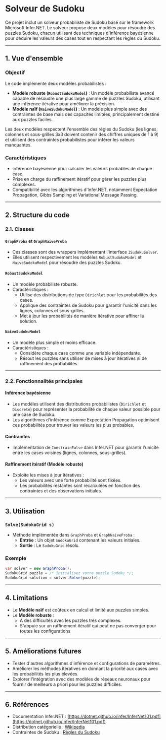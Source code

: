 # Solveur de Sudoku

Ce projet inclut un solveur probabiliste de Sudoku basé sur le framework Microsoft Infer.NET.
Le solveur propose deux modèles pour résoudre des puzzles Sudoku, chacun utilisant des techniques d'inférence bayésienne pour déduire les valeurs des cases tout en respectant les règles du Sudoku.

---

## **1. Vue d'ensemble**

### **Objectif**
Le code implémente deux modèles probabilistes :
- **Modèle robuste (`RobustSudokuModel`)** : Un modèle probabiliste avancé capable de résoudre une plus large gamme de puzzles Sudoku, utilisant une inférence itérative pour améliorer la précision.
- **Modèle naïf (`NaiveSudokuModel`)** : Un modèle plus simple avec des contraintes de base mais des capacités limitées, principalement destiné aux puzzles faciles.

Les deux modèles respectent l'ensemble des règles du Sudoku (les lignes, colonnes et sous-grilles 3x3 doivent contenir des chiffres uniques de 1 à 9) et utilisent des contraintes probabilistes pour inférer les valeurs manquantes.

### **Caractéristiques**
- Inférence bayésienne pour calculer les valeurs probables de chaque case.
- Prise en charge du raffinement itératif pour gérer les puzzles plus complexes.
- Compatibilité avec les algorithmes d'Infer.NET, notamment Expectation Propagation, Gibbs Sampling et Variational Message Passing.

---

## **2. Structure du code**

### **2.1. Classes**

#### **`GraphProba` et `GraphNaiveProba`**
- Ces classes sont des wrappers implémentant l'interface `ISudokuSolver`.
- Elles utilisent respectivement les modèles `RobustSudokuModel` et `NaiveSudokuModel` pour résoudre des puzzles Sudoku.

#### **`RobustSudokuModel`**
- Un modèle probabiliste robuste.
- Caractéristiques :
  - Utilise des distributions de type `Dirichlet` pour les probabilités des cases.
  - Applique des contraintes de Sudoku pour garantir l'unicité dans les lignes, colonnes et sous-grilles.
  - Met à jour les probabilités de manière itérative pour affiner la solution.

#### **`NaiveSudokuModel`**
- Un modèle plus simple et moins efficace.
- Caractéristiques :
  - Considère chaque case comme une variable indépendante.
  - Résout les puzzles sans utiliser de mises à jour itératives ni de raffinement des probabilités.

---

### **2.2. Fonctionnalités principales**

#### **Inférence bayésienne**
- Les modèles utilisent des distributions probabilistes (`Dirichlet` et `Discrete`) pour représenter la probabilité de chaque valeur possible pour une case de Sudoku.
- Les algorithmes d'inférence comme Expectation Propagation optimisent ces probabilités pour trouver les valeurs les plus probables.

#### **Contraintes**
- Implémentation de `ConstrainFalse` dans Infer.NET pour garantir l'unicité entre les cases voisines (lignes, colonnes, sous-grilles).

#### **Raffinement itératif (Modèle robuste)**
- Exploite les mises à jour itératives :
  - Les valeurs avec une forte probabilité sont fixées.
  - Les probabilités restantes sont recalculées en fonction des contraintes et des observations initiales.

---

## **3. Utilisation**

### **`Solve(SudokuGrid s)`**
- Méthode implémentée dans `GraphProba` et `GraphNaiveProba` :
  - **Entrée** : Un objet `SudokuGrid` contenant les valeurs initiales.
  - **Sortie** : Le `SudokuGrid` résolu.

### **Exemple**
```csharp
var solver = new GraphProba();
SudokuGrid puzzle = /* Initialisez votre puzzle Sudoku */;
SudokuGrid solution = solver.Solve(puzzle);
```

---

## **4. Limitations**
- Le **Modèle naïf** est coûteux en calcul et limité aux puzzles simples.
- Le **Modèle robuste** :
  - A des difficultés avec les puzzles très complexes.
  - S'appuie sur un raffinement itératif qui peut ne pas converger pour toutes les configurations.

---

## **5. Améliorations futures**
- Tester d'autres algorithmes d'inférence et configurations de paramètres.
- Améliorer les méthodes itératives en donnant la priorité aux cases avec les probabilités les plus élevées.
- Explorer l'intégration avec des modèles de réseaux neuronaux pour fournir de meilleurs a priori pour les puzzles difficiles.

---

## **6. Références**
- Documentation Infer.NET : [https://dotnet.github.io/infer/InferNet101.pdf](https://dotnet.github.io/infer/InferNet101.pdf)
- Distribution catégorielle : [Wikipedia](https://fr.wikipedia.org/wiki/Loi_catégorielle)
- Contraintes de Sudoku : [Règles du Sudoku](https://fr.wikipedia.org/wiki/Sudoku)
